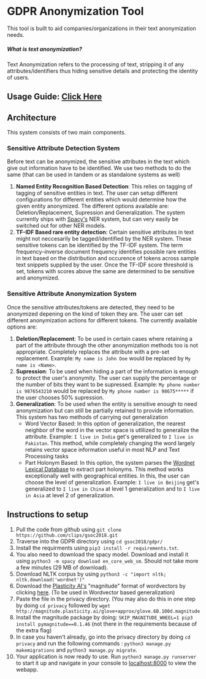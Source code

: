 # GDPR Anonymization Tool
This tool is built to aid companies/organizations in their text anonymization needs.
##### What is text anonymization?
Text Anonymization refers to the processing of text, stripping it of any attributes/identifiers thus hiding sensitive details and protecting the identity of users.
## Usage Guide:  [Click Here](https://github.com/clips/gsoc2018/tree/master/gdpr/USAGE_GUIDE)

## Architecture
This system consists of two main components.

 ### Sensitive Attribute Detection System
Before text can be anonymized, the sensitive attributes in the text which give out information have to be identified. We use two methods to do the same (that can be used in tandem or as standalone systems as well)

 1. **Named Entity Recognition Based Detection**: This relies on tagging of tagging of sensitive entities in text. The user can setup different configurations for different entities which would determine how the given entity anonymized. The different options available are:  Deletion/Replacement, Supression and Generalization. The system currently ships with [Spacy's](https://spacy.io/) NER system, but can very easily be switched out for other NER models. 
 2. **TF-IDF Based rare entity detection**: Certain sensitive attributes in text might not neccesarily be tagged/identified by the NER system. These sensitive tokens can be identified by the TF-IDF system. The  term frequency–inverse document frequency identifies possible rare entities in text based on the distribution and occurence of tokens across sample text snippets supplied by the user. Once the TF-IDF score threshold is set, tokens with scores above the same are determined to be sensitive and anonymized.

 ### Sensitive Attribute Anonymization System
 Once the sensitive attributes/tokens are detected, they need to be anonymized depening on the kind of token they are. The user can set different anonymization actions for different tokens. The currently available options are:
 1.  **Deletion/Replacement**: To be used in certain cases where retaining a part of the attribute through the other anonymization methods too is not appropriate. Completely replaces the attribute with a pre-set replacement. 
 Example: `My name is John Doe` would be replaced by `My name is <Name>`.
 2. **Supression**:  To be used when hiding a part of the information is enough to protect the user's anonymity. The user can supply the percentage or the number of bits they want to be supressed. 
 Example: `My phone number is 9876543210` would be replaced by `My phone number is 98675*****` if the user chooses 50% supression. 
 3. **Generalization**: To be used when the entity is sensitive enough to need anonymization but can still be partially retained to provide information. This system has two methods of carrying out generalization
    * Word Vector Based: In this option of generalization, the nearest neighbor of the word in the vector space is utlilized to generalize the attribute. 
Example: `I live in India` get's generalized to `I live in Pakistan`. 
This method, while completely changing the word largely retains vector space information useful in most NLP and Text Processing tasks
    * Part Holonym Based: In this option, the system parses the [Wordnet Lexical Database](https://wordnet.princeton.edu/) to extract part holonyms. This method works exceptionally well with geographical entities. In this, the user can choose the level of generalization. 
Example: `I live in Beijing` get's generalized to `I live in China` at level 1 generalization and to `I live in Asia` at level 2 of generalization.

## Instructions to setup

 1. Pull the code from github using `git clone https://github.com/clips/gsoc2018.git`
 2. Traverse into the GDPR directory using `cd gsoc2018/gdpr/`
 3. Install the requirments using `pip3 install -r requirements.txt`. 
 4. You also need to download the spacy model. Download and install it using `python3 -m spacy download en_core_web_sm`. Should not take more a few minutes (29 MB of download).
 5. Download NLTK corpus by using `python3 -c "import nltk; nltk.download('wordnet')"`
 6.  Download the [Plasticity AI's](https://github.com/plasticityai/magnitude) "magnitude" format of wordvectors by clicking [here](http://magnitude.plasticity.ai/glove+approx/glove.6B.100d.magnitude). (To be used in Wordvector based generalization)
 7. Paste the file in the privacy directory.  (You may also do this in one step by doing `cd privacy` followed by 
`wget http://magnitude.plasticity.ai/glove+approx/glove.6B.100d.magnitude` 
 8. Install the magnitude package by doing: `SKIP_MAGNITUDE_WHEEL=1 pip3 install pymagnitude==0.1.46` (not there in the requirements because of the extra flag)
 9. In case you haven't already, go into the privacy directory by doing `cd privacy` and run the following commands : `python3 manage.py makemigrations` and `python3 manage.py migrate`. 
 10. Your application is now ready to use. Run `python3 manage.py runserver` to start it up and navigate in your console to [localhost:8000](localhost:8000) to view the webapp.
